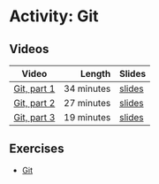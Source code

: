 # Activity: Git

## Videos

| Video | Length | Slides |
|-------|-------:|--------|
| [Git, part 1](https://web.microsoftstream.com/video/1fb28095-555d-40e5-8b3b-5fb18b178892) | 34 minutes | [slides](https://uob-my.sharepoint.com/:b:/g/personal/me17847_bristol_ac_uk/ETueHYft1rVKjld7jesRNBwBL-iNbDoDElJRwZ1BymcXnQ?e=obfTVF) |
| [Git, part 2](https://web.microsoftstream.com/video/ea90c1c9-89cd-4cbf-9af1-14675bebdaea) | 27 minutes | [slides](https://uob-my.sharepoint.com/:b:/g/personal/me17847_bristol_ac_uk/EZjMmRvbrndMkCf0wNwv93MBLorPR9KHzlMZ0iEJa1vBJg?e=08BmRQ) |
| [Git, part 3](https://web.microsoftstream.com/video/ecb70e8b-a390-44fa-8bc1-5af08d79a065) | 19 minutes | [slides](https://uob-my.sharepoint.com/:b:/g/personal/me17847_bristol_ac_uk/Ed3pRweWtgBPlylvSqRa9eMBzieIVzJ_SYjJY-Hw10V_3Q?e=WGEyNg) |
  
## Exercises

  - [Git](./git.md)
